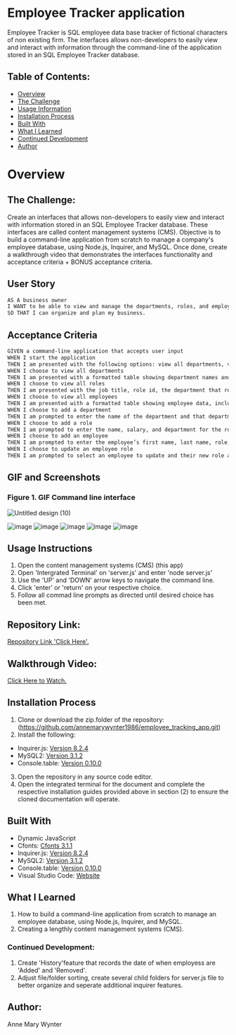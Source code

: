 # Employee Tracker application 

 Employee Tracker is SQL employee data base tracker of fictional characters of non existing firm. The interfaces allows non-developers to easily view and interact with information through the command-line of the application stored in an SQL Employee Tracker database. 

## Table of Contents:
- [Overview](#Overview)
- [The Challenge](#The-Challenge)
- [Usage Information](#Usage-Information)
- [Installation Process](#Installation-Process)
- [Built With](#Built-With)
- [What I Learned](#What-I-Learned)
- [Continued Development](#Continued-Development)
- [Author](#Author)

# Overview

## The Challenge:

Create an interfaces that allows non-developers to easily view and interact with information stored in an SQL Employee Tracker database. These interfaces are called content management systems (CMS). Objective is to build a command-line application from scratch to manage a company's employee database, using Node.js, Inquirer, and MySQL. Once done, create a walkthrough video that demonstrates the interfaces functionality and acceptance criteria + BONUS acceptance criteria.

## User Story
```md
AS A business owner
I WANT to be able to view and manage the departments, roles, and employees in my company
SO THAT I can organize and plan my business.
```

## Acceptance Criteria
```md
GIVEN a command-line application that accepts user input
WHEN I start the application
THEN I am presented with the following options: view all departments, view all roles, view all employees, add a department, add a role, add an employee, and update an employee role
WHEN I choose to view all departments
THEN I am presented with a formatted table showing department names and department ids
WHEN I choose to view all roles
THEN I am presented with the job title, role id, the department that role belongs to, and the salary for that role
WHEN I choose to view all employees
THEN I am presented with a formatted table showing employee data, including employee ids, first names, last names, job titles, departments, salaries, and managers that the employees report to
WHEN I choose to add a department
THEN I am prompted to enter the name of the department and that department is added to the database
WHEN I choose to add a role
THEN I am prompted to enter the name, salary, and department for the role and that role is added to the database
WHEN I choose to add an employee
THEN I am prompted to enter the employee’s first name, last name, role, and manager, and that employee is added to the database
WHEN I choose to update an employee role
THEN I am prompted to select an employee to update and their new role and this information is updated in the database 
```
## GIF and Screenshots
### Figure 1. GIF Command line interface
![Untitled design (10)](https://github.com/annemarywynter1986/employee_tracking_app/assets/130412307/1e58a92d-8398-43df-a4e4-25c2f01886c2)


![image](https://github.com/annemarywynter1986/employee_tracking_app/assets/130412307/7e4b1e56-857b-48f7-b9f8-a464a704cb1d)
![image](https://github.com/annemarywynter1986/employee_tracking_app/assets/130412307/ebcd091e-ea2c-4272-8c3e-2b61dbb333d3)
![image](https://github.com/annemarywynter1986/employee_tracking_app/assets/130412307/7281a193-2dde-40e8-bd60-808c47e3a797)
![image](https://github.com/annemarywynter1986/employee_tracking_app/assets/130412307/59a85421-0aea-4311-a2fc-cccc95ea31df)
![image](https://github.com/annemarywynter1986/employee_tracking_app/assets/130412307/7857e72d-e4bb-48d3-8ee5-96da2f7492a4)




## Usage Instructions
1. Open the content management systems (CMS) (this app)
2. Open 'Intergrated Terminal' on 'server.js' and enter 'node server.js'
3. Use the 'UP' and 'DOWN' arrow keys to navigate the command line. 
4. Click 'enter' or 'return' on your respective choice.
5. Follow all commad line prompts as directed until desired choice has been met.


## Repository Link:
[Repository Link 'Click Here'.](https://github.com/annemarywynter1986/employee_tracking_app.git)

##  Walkthrough Video:
[Click Here to Watch.](https://drive.google.com/file/d/1JTmUG8lVC0mBgP6h-0UcVQ1PtaE9x8I3/view?usp=sharing)


## Installation Process
1. Clone or download the zip.folder of the repository: (https://github.com/annemarywynter1986/employee_tracking_app.git)
2. Install the following: 
- Inquirer.js: [Version 8.2.4](https://www.npmjs.com/package/inquirer/v/8.2.4)
- MySQL2: [Version 3.1.2](https://www.npmjs.com/package/mysql2)
- Console.table: [Version 0.10.0](https://www.npmjs.com/package/console.table)
3. Open the repository in any source code editor.
4. Open the integrated terminal for the document and complete the respective installation guides provided above in section (2) to ensure the cloned documentation will operate.

## Built With
- Dynamic JavaScript 
- Cfonts: [Cfonts 3.1.1](https://www.npmjs.com/package/cfonts)
- Inquirer.js: [Version 8.2.4](https://www.npmjs.com/package/inquirer/v/8.2.4)
- MySQL2: [Version 3.1.2](https://www.npmjs.com/package/mysql2)
- Console.table: [Version 0.10.0](https://www.npmjs.com/package/console.table)
- Visual Studio Code: [Website](https://code.visualstudio.com/)

## What I Learned
1. How to build a command-line application from scratch to manage an employee database, using Node.js, Inquirer, and MySQL.
2. Creating a lengthly content management systems (CMS). 


### Continued Development:
1. Create 'History'feature that records the date of when employess are 'Added' and 'Removed'.
2. Adjust file/folder sorting, create several child folders for server.js file to better organize and seperate additional inquirer features.

## Author:
Anne Mary Wynter
